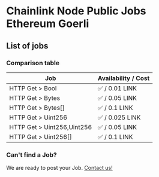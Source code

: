 # Chainlink Node Public Jobs Ethereum Goerli

## List of jobs

### Comparison table

| Job                         | Availability / Cost |
| --------------------------- | ------------------- |
| HTTP Get > Bool             | ✅ / 0.01 LINK      |
| HTTP Get > Bytes            | ✅ / 0.05 LINK      |
| HTTP Get > Bytes[]          | ✅ / 0.1 LINK       |
| HTTP Get > Uint256          | ✅ / 0.025 LINK     |
| HTTP Get > Uint256,Uint256  | ✅ / 0.05 LINK      |
| HTTP Get > Uint256[]        | ✅ / 0.1 LINK       |

### Can't find a Job?

We are ready to post your Job. [Contact us!](https://github.com/oraclelabs-link/chainlink-node-public-jobs#contact-us)
